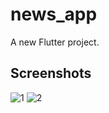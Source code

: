 # news_app

A new Flutter project.

## Screenshots

![1](https://github.com/shalabycr7/news_app/assets/17945581/c1a1a6c0-468b-41eb-a620-625c258e20b9)
![2](https://github.com/shalabycr7/news_app/assets/17945581/58ee51b7-15eb-488b-9d0c-8777a022686b)
